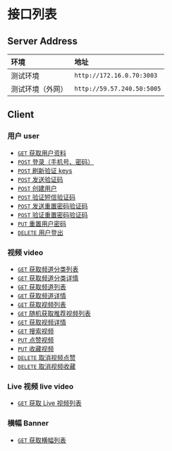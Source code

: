 # 接口列表

## Server Address

环境             | 地址
:--------------- | :------------------------
测试环境         | `http://172.16.0.70:3003`
测试环境（外网） | `http://59.57.240.50:5005`

## Client

### 用户 user

* [`GET` 获取用户资料](./api/user/get.personal-profile.md)
* [`POST` 登录（手机号、密码）](./api/user/post.login.md)
* [`POST` 刷新验证 keys](./api/user/post.refresh-keys.md)
* [`POST` 发送验证码](./api/user/post.create-verify-code.md)
* [`POST` 创建用户](./api/user/post.create-user.md)
* [`POST` 验证短信验证码](./api/user/post.validate-code.md)
* [`POST` 发送重置密码验证码](./api/user/post.create-reset-password-verify-code.md)
* [`POST` 验证重置密码验证码](./api/user/post.validate-reset-password-code.md)
* [`PUT` 重置用户密码](./api/user/put.reset-password.md)
* [`DELETE` 用户登出](./api/user/delete.logout.md)

### 视频 video

* [`GET` 获取频道分类列表](./api/video/get.get-channel-category-list.md)
* [`GET` 获取频道分类详情](./api/video/get.get-channel-category-profile.md)
* [`GET` 获取频道列表](./api/video/get.get-channel-list.md)
* [`GET` 获取频道详情](./api/video/get.get-channel-profile.md)
* [`GET` 获取视频列表](./api/video/get.get-video-list.md)
* [`GET` 随机获取推荐视频列表](./api/video/get.fetch-recommend-video-list.md)
* [`GET` 获取视频详情](./api/video/get.get-video-profile.md)
* [`GET` 搜索视频](./api/video/get.search-videos.md)
* [`PUT` 点赞视频](./api/video/put.favour-video.md)
* [`PUT` 收藏视频](./api/video/put.add-collection.md)
* [`DELETE` 取消视频点赞](./api/video/del.del.destroy-favourite-video.md)
* [`DELETE` 取消视频收藏](./api/video/del.destroy-collected-video.md)

### Live 视频 live video

* [`GET` 获取 Live 视频列表](./api/live-video/get.fetch-live-video-list.md)

### 横幅 Banner

* [`GET` 获取横幅列表](./api/banner/get.fetch-banner-list.md)
